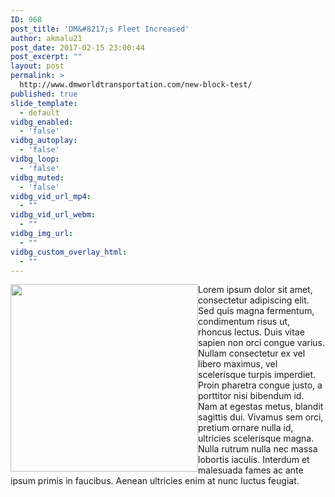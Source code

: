 ```yaml
---
ID: 968
post_title: 'DM&#8217;s Fleet Increased'
author: akmalu21
post_date: 2017-02-15 23:00:44
post_excerpt: ""
layout: post
permalink: >
  http://www.dmworldtransportation.com/new-block-test/
published: true
slide_template:
  - default
vidbg_enabled:
  - 'false'
vidbg_autoplay:
  - 'false'
vidbg_loop:
  - 'false'
vidbg_muted:
  - 'false'
vidbg_vid_url_mp4:
  - ""
vidbg_vid_url_webm:
  - ""
vidbg_img_url:
  - ""
vidbg_custom_overlay_html:
  - ""
---
```

<img style="float: left" class="alignleft size-medium wp-image-1325" src="http://www.dmworldtransportation.com/wp-content/uploads/2017/02/News_2_Thumbnail-1-300x300.jpg" alt="" width="300" height="300" />Lorem ipsum dolor sit amet, consectetur adipiscing elit. Sed quis magna fermentum, condimentum risus ut, rhoncus lectus. Duis vitae sapien non orci congue varius. Nullam consectetur ex vel libero maximus, vel scelerisque turpis imperdiet. Proin pharetra congue justo, a porttitor nisi bibendum id. Nam at egestas metus, blandit sagittis dui. Vivamus sem orci, pretium ornare nulla id, ultricies scelerisque magna. Nulla rutrum nulla nec massa lobortis iaculis. Interdum et malesuada fames ac ante ipsum primis in faucibus. Aenean ultricies enim at nunc luctus feugiat.
